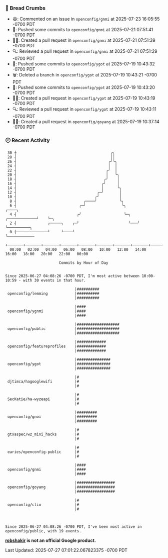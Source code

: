 ### 🍞 Bread Crumbs

 * 😃: Commented on an issue in `openconfig/gnmi` at 2025-07-23 16:05:55 -0700 PDT
 * 🚢: Pushed some commits to `openconfig/gnmi` at 2025-07-21 07:51:41 -0700 PDT
 * ✍🏼: Created a pull request in `openconfig/gnmi` at 2025-07-21 07:51:39 -0700 PDT
 * 🔍: Reviewed a pull request in  `openconfig/gnmi` at 2025-07-21 07:51:29 -0700 PDT
 * 🚢: Pushed some commits to `openconfig/ygot` at 2025-07-19 10:43:32 -0700 PDT
 * 🗑: Deleted a branch in `openconfig/ygot` at 2025-07-19 10:43:21 -0700 PDT
 * 🚢: Pushed some commits to `openconfig/ygot` at 2025-07-19 10:43:20 -0700 PDT
 * ✍🏼: Created a pull request in `openconfig/ygot` at 2025-07-19 10:43:19 -0700 PDT
 * 🔍: Reviewed a pull request in  `openconfig/ygot` at 2025-07-19 10:43:11 -0700 PDT
 * ✍🏼: Created a pull request in `openconfig/goyang` at 2025-07-19 10:37:14 -0700 PDT

### 🕘 Recent Activity
```
 30 ┼                                          ╭╮
 28 ┤                                          ││
 26 ┤                                         ╭╯╰╮
 24 ┤                                         │  │
 22 ┤                                        ╭╯  │
 20 ┤                                        │   ╰╮
 18 ┤                                       ╭╯    │
 16 ┤                                      ╭╯     │
 14 ┤                                      │      ╰╮
 12 ┤                                    ╭─╯       │
 10 ┤                                   ╭╯         │
  8 ┤                              ╭────╯          ╰╮
  6 ┤                            ╭─╯                ╰╮                   ╭────╮
  4 ┤                           ╭╯                   ╰─╮   ╭─────────────╯    ╰─╮
  2 ┤              ╭─────╮    ╭─╯                      ╰───╯                    ╰──────────╮
  0 ┼──────────────╯     ╰────╯                                                            ╰────────────
    +───────+───────+───────+───────+───────+───────+───────+───────+───────+───────+───────+───────+────
  00:00   02:00   04:00   06:00   08:00   10:00   12:00   14:00   16:00   18:00   20:00   22:00   00:00   

						Commits by Hour of Day


Since 2025-06-27 04:08:26 -0700 PDT, I'm most active between 10:00-10:59 - with 30 events in that hour.

```



```
                               |##########
 openconfig/lemming            |##########
                               |##########

                               |####
 openconfig/ygnmi              |####
                               |####

                               |###################
 openconfig/public             |###################
                               |###################

                               |#############
 openconfig/featureprofiles    |#############
                               |#############

                               |###############
 openconfig/ygot               |###############
                               |###############

                               |#
 djtimca/hagooglewifi          |#
                               |#

                               |#
 SecKatie/ha-wyzeapi           |#
                               |#

                               |#########
 openconfig/gnoi               |#########
                               |#########

                               |#
 gtxaspec/wz_mini_hacks        |#
                               |#

                               |#
 earies/openconfig-public      |#
                               |#

                               |####
 openconfig/gnmi               |####
                               |####

                               |#################
 openconfig/goyang             |#################
                               |#################

                               |#
 openconfig/clio               |#
                               |#



Since 2025-06-27 04:08:26 -0700 PDT, I've been most active in openconfig/public, with 19 events.

```
**[robshakir](mailto:robjs@google.com) is not an official Google product.**  


Last Updated: 2025-07-27 07:01:22.067823375 -0700 PDT
